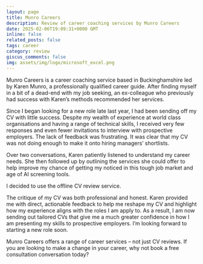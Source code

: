 ```yaml
---
layout: page
title: Munro Careers
description: Review of career coaching services by Munro Careers 
date: 2025-02-06T19:09:31+0000 GMT
inline: false
related_posts: false
tags: career
category: review
giscus_comments: false
img: assets/img/logo/microsoft_excel.png
---
```


Munro Careers is a career coaching service based in Buckinghamshire led by Karen Munro, a professionally qualified career guide.  After finding myself in a bit of a dead-end with my job seeking, an ex-colleague who previously had success with Karen’s methods recommended her services.

Since I began looking for a new role late last year, I had been sending off my CV with little success.  Despite my wealth of experience at world class organisations and having a range of technical skills, I received very few responses and even fewer invitations to interview with prospective employers.  The lack of feedback was frustrating.  It was clear that my CV was not doing enough to make it onto hiring managers’ shortlists.

Over two conversations, Karen patiently listened to understand my career needs.  She then followed up by outlining the services she could offer to help improve my chance of getting my noticed in this tough job market and age of AI screening tools.  

I decided to use the offline CV review service.

The critique of my CV was both professional and honest.  Karen provided me with direct, actionable feedback to help me reshape my CV and highlight how my experience aligns with the roles I am apply to.  As a result, I am now sending out tailored CVs that give me a much greater confidence in how I am presenting my skills to prospective employers.  I’m looking forward to starting a new role soon.

Munro Careers offers a range of career services – not just CV reviews.  If you are looking to make a change in your career, why not book a free consultation conversation today?  
